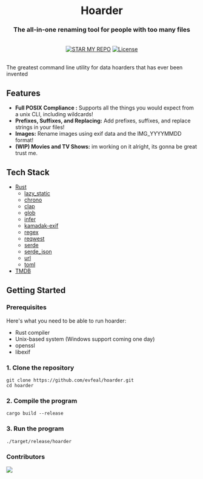 <div align="center">
  <h1 align="center">Hoarder</h1>
  <h3>The all-in-one renaming tool for people with too many files</h3>
</div>

<br/>

<div align="center">
  <a href="https://github.com/evfeal/hoarder/stargazers"><img alt="STAR MY REPO" src="https://img.shields.io/github/stars/evfeal/hoarder"></a>
  <a href="https://github.com/evfeal/hoarder/blob/main/LICENSE"><img alt="License" src="https://img.shields.io/badge/license-GPLv3-purple"></a>
</div>

<br/>

The greatest command line utility for data hoarders that has ever been invented

## Features

- **Full POSIX Compliance :** Supports all the things you would expect from a unix CLI, including wildcards!
- **Prefixes, Suffixes, and Replacing:** Add prefixes, suffixes, and replace strings in your files!
- **Images:** Rename images using exif data and the IMG_YYYYMMDD format!
- **(WIP) Movies and TV Shows:** im working on it alright, its gonna be great trust me.

## Tech Stack

- [Rust](https://www.rust-lang.org/)
  - [lazy_static](https://crates.io/crates/lazy_static)
  - [chrono](https://crates.io/crates/chrono)
  - [clap](https://crates.io/crates/clap)
  - [glob](https://crates.io/crates/glob)
  - [infer](https://crates.io/crates/infer)
  - [kamadak-exif](https://crates.io/crates/kamadak-exif)
  - [regex](https://crates.io/crates/regex)
  - [reqwest](https://crates.io/crates/reqwest)
  - [serde](https://crates.io/crates/serde)
  - [serde_json](https://crates.io/crates/serde_json)
  - [url](https://crates.io/crates/url)
  - [toml](https://crates.io/crates/toml)
- [TMDB](https://themoviedb.org)

## Getting Started

### Prerequisites

Here's what you need to be able to run hoarder:

- Rust compiler
- Unix-based system (Windows support coming one day)
- openssl
- libexif

### 1. Clone the repository

```shell
git clone https://github.com/evfeal/hoarder.git
cd hoarder
```

### 2. Compile the program
```shell
cargo build --release
```

### 3. Run the program

```shell
./target/release/hoarder
```

### Contributors

<a href="https://github.com/mfts/papermark/graphs/contributors">
  <img src="https://contrib.rocks/image?repo=evfeal/hoarder" />
</a>
